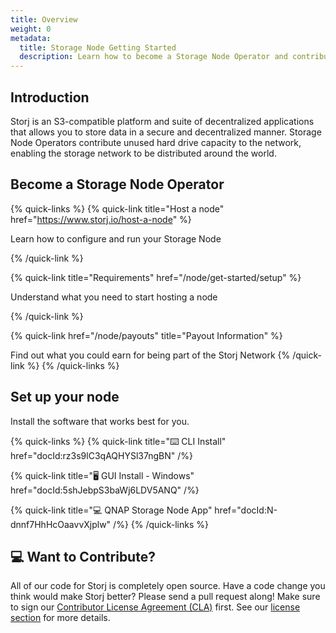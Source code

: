 ```yaml
---
title: Overview
weight: 0
metadata:
  title: Storage Node Getting Started
  description: Learn how to become a Storage Node Operator and contribute to the decentralized storage network.
---
```


## Introduction

Storj is an S3-compatible platform and suite of decentralized applications that allows you to store data in a secure and decentralized manner. Storage Node Operators contribute unused hard drive capacity to the network, enabling the storage network to be distributed around the world.&#x20;

## Become a Storage Node Operator&#x20;

{% quick-links %}
{% quick-link title="Host a node" href="https://www.storj.io/host-a-node" %}

Learn how to configure and run your Storage Node

{% /quick-link %}

{% quick-link title="Requirements" href="/node/get-started/setup" %}

Understand what you need to start hosting a node

{% /quick-link %}

{% quick-link href="/node/payouts" title="Payout Information" %}

Find out what you could earn for being part of the Storj Network
{% /quick-link %}
{% /quick-links %}

## Set up your node

Install the software that works best for you.

{% quick-links %}
{% quick-link title="⌨️ CLI Install" href="docId:rz3s9lC3qAQHYSl37ngBN" /%}

{% quick-link title="🖥 GUI Install - Windows" href="docId:5shJebpS3baWj6LDV5ANQ" /%}

{% quick-link title="💻 QNAP Storage Node App" href="docId:N-dnnf7HhHcOaavvXjplw" /%}
{% /quick-links %}

## 💻 Want to Contribute?&#x20;

All of our code for Storj is completely open source. Have a code change you think would make Storj better? Please send a pull request along! Make sure to sign our [Contributor License Agreement (CLA)](https://docs.google.com/forms/d/e/1FAIpQLSdVzD5W8rx-J_jLaPuG31nbOzS8yhNIIu4yHvzonji6NeZ4ig/viewform) first. See our [license section](https://github.com/storj/storj#license) for more details.

